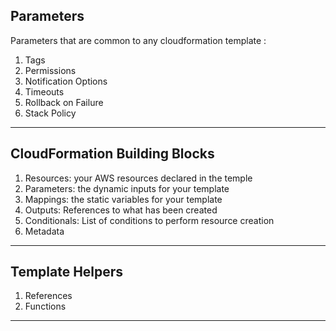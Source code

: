 ## Parameters

Parameters that are common to any cloudformation template :
1. Tags
2. Permissions
3. Notification Options
4. Timeouts
5. Rollback on Failure
6. Stack Policy

---

## CloudFormation Building Blocks
1. Resources: your AWS resources declared in the temple
2. Parameters: the dynamic inputs for your template
3. Mappings: the static variables for your template
4. Outputs: References to what has been created
5. Conditionals: List of conditions to perform resource creation 
6. Metadata

---

## Template Helpers
1. References
2. Functions 

--- 
